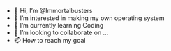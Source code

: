 - 👋 Hi, I’m @Immortalbusters
- 👀 I’m interested in making my own operating system
- 🌱 I’m currently learning Coding
- 💞️ I’m looking to collaborate on ...
- 📫 How to reach my goal

<!---
Immortalbusters/Immortalbusters is a ✨ special ✨ repository because its `README.md` (this file) appears on your GitHub profile.
You can click the Preview link to take a look at your changes.
--->
